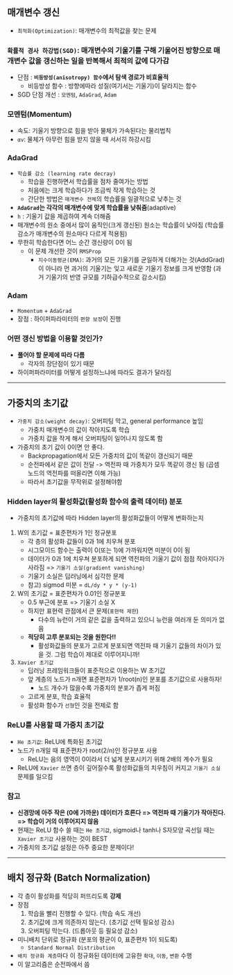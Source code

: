 ## 매개변수 갱신
- `최적화(Optimization)`: 매개변수의 최적값을 찾는 문제

### `확률적 경사 하강법(SGD)`: 매개변수의 기울기를 구해 기울어진 방향으로 매개변수 값을 갱신하는 일을 반복해서 최적의 값에 다가감
- 단점 : __`비등방성(anisotropy) 함수`에서 탐색 경로가 비효율적__
	- 비등방성 함수 : 방향에따라 성질(여기서는 기울기)이 달라지는 함수
- SGD 단점 개선 : `모멘텀`, `AdaGrad`, `Adam`

### 모멘텀(Momentum)
- 속도: 기울기 방향으로 힘을 받아 물체가 가속된다는 물리법칙
- `αv`: 물체가 아무런 힘을 받지 않을 때 서서히 하강시킴

### AdaGrad
- `학습률 감소 (learning rate decray)`
	- 학습을 진행하면서 학습률을 점차 줄여가는 방법
	- 처음에는 크게 학습하다가 조금씩 작게 학습하는 것
	- 간단한 방법은 `매개변수 전체`의 학습률을 일괄적으로 낮추는 것
- __`AdaGrad`는 각각의 매개변수에 맞게 학습률을 낮춰줌__(adaptive)
- `h` : 기울기 값을 제곱하여 계속 더해줌
- 매개변수의 원소 중에서 많이 움직인(크게 갱신된) 원소는 학습률이 낮아짐 (학습률 감소가 매개변수의 원소마다 다르게 적용됨)
- 무한히 학습한다면 어느 순간 갱신량이 0이 됨
	+ 이 문제 개선한 것이 `RMSProp`
		- `지수이동평균(EMA)`: 과거의 모든 기울기를 균일하게 더해가는 것(AddGrad)이 아니라 먼 과거의 기울기는 잊고 새로운 기울기 정보를 크게 반영함 (과거 기울기의 반영 규모를 기하급수적으로 감소시킴)

### Adam
- `Momentum` + `AdaGrad`
- 장점 : 하이퍼파라미터의 `편향 보정`이 진행

### 어떤 갱신 방법을 이용할 것인가?
- __풀어야 할 문제에 따라 다름__
	- 각자의 장단점이 있기 때문
- 하이퍼파라미터를 어떻게 설정하느냐에 따라도 결과가 달라짐

***

## 가중치의 초기값
- `가중치 감소(weight decay)`: 오버피팅 막고, general performance 높임
	- 가중치 매개변수의 값이 작아지도록 학습
	- 가중치 값을 작게 해서 오버피팅이 일어나지 않도록 함
- 가중치의 초기 값이 0이면 안 좋다.
	- Backpropagation에서 모든 가중치의 값이 똑같이 갱신되기 때문
	- 순전파에서 같은 값이 전달 -> 역전파 때 가중치가 모두 똑같이 갱신 됨 (곱셈 노드의 역전파를 떠올리면 이해 가능)
	- 따라서 초기값을 무작위로 설정해야함

### Hidden layer의 활성화값(활성화 함수의 출력 데이터) 분포
- 가중치의 초기값에 따라 Hidden layer의 활성화값들이 어떻게 변화하는지
1. W의 초기값 = 표준편차가 1인 정규분포
	- 각 층의 활성화 값들이 0과 1에 치우쳐 분포
	- 시그모이드 함수는 출력이 0(또는 1)에 가까워지면 미분이 0이 됨
	- 데이터가 0과 1에 치우쳐 분포하게 되면 역전파의 기울기 값이 점점 작아지다가 사라짐 => `기울기 소실(gradient vanishing)`
	- 기울기 소실은 딥러닝에서 심각한 문제
	- 참고) sigmod 미분 = `dL/dy * y * (y-1)`
2. W의 초기값 = 표준편차가 0.01인 정규분포
	- 0.5 부근에 분포 => 기울기 소실 X
	- 하지만 표현력 관점에서 큰 문제(`표현력 제한`)
		- 다수의 뉴런이 거의 같은 값을 출력하고 있으니 뉴런을 여러개 둔 의미가 없음
	- __적당히 고루 분포되는 것을 원한다!!__ 
		- 활성화값들의 분포가 고르게 분포되면 역전파 때 기울기 값들의 차이가 있을 것. 그럼 학습이 제대로 이루어지니까!
3. `Xavier 초기값`
	- 딥러닝 프레임워크들이 표준적으로 이용하는 W 초기값
	- 앞 계층의 노드가 n개면 표준편차가 1/root(n)인 분포를 초기값으로 사용하자!
		- 노드 개수가 많을수록 가중치의 분포가 좁게 퍼짐
	- 고르게 분포, 학습 효율적
	- 활성화 함수가 `선형`인 것을 전제로 함

### ReLU를 사용할 때 가중치 초기값
- `He 초기값`: ReLU에 특화된 초기값
- 노드가 n개일 때 표준편차가 root(2/n)인 정규분포 사용
	- ReLU는 음의 영역이 0이라서 더 넓게 분포시키기 위해 2배의 계수가 필요
- ReLU에 `Xavier` 쓰면 층이 깊어질수록 활성화값들의 치우침이 커지고 `기울기 소실`문제를 일으킴

### 참고
- __신경망에 아주 작은 (0에 가까운) 데이터가 흐른다 => 역전파 때 기울기가 작아진다. => 학습이 거의 이루어지지 않음__
- 현재는 ReLU 함수 쓸 때는 `He 초기값`, sigmoid나 tanh나 S자모양 곡선일 때는 `Xavier 초기값` 사용하는 것이 BEST
- 가중치의 초기값 설정은 아주 중요한 문제이다!

*** 

## 배치 정규화 (Batch Normalization)
- 각 층이 활성화를 적당히 퍼뜨리도록 __강제__
- 장점
	1. 학습을 빨리 진행할 수 있다. (학습 속도 개선)
	2. 초기값에 크게 의존하지 않는다. (초기값 선택 필요성 감소)
	3. 오버피팅 막는다. (드롭아웃 등 필요성 감소)
- 미니배치 단위로 정규화 (분포의 평균이 0, 표준편차 1이 되도록)
	- `Standard Normal Distribution`
- `배치 정규화 계층`마다 이 정규화된 데이터에 고유한 `확대`, `이동`, `변환` 수행
- 이 알고리즘은 순전파에서 씀





